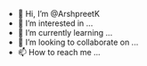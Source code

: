 - 👋 Hi, I’m @ArshpreetK
- 👀 I’m interested in ...
- 🌱 I’m currently learning ...
- 💞️ I’m looking to collaborate on ...
- 📫 How to reach me ...

<!---
ArshpreetK/ArshpreetK is a ✨ special ✨ repository because its `README.md` (this file) appears on your GitHub profile.
You can click the Preview link to take a look at your changes.
--->

